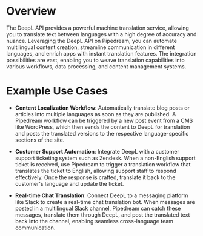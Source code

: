 # Overview

The DeepL API provides a powerful machine translation service, allowing you to translate text between languages with a high degree of accuracy and nuance. Leveraging the DeepL API on Pipedream, you can automate multilingual content creation, streamline communication in different languages, and enrich apps with instant translation features. The integration possibilities are vast, enabling you to weave translation capabilities into various workflows, data processing, and content management systems.

# Example Use Cases

- **Content Localization Workflow**: Automatically translate blog posts or articles into multiple languages as soon as they are published. A Pipedream workflow can be triggered by a new post event from a CMS like WordPress, which then sends the content to DeepL for translation and posts the translated versions to the respective language-specific sections of the site.

- **Customer Support Automation**: Integrate DeepL with a customer support ticketing system such as Zendesk. When a non-English support ticket is received, use Pipedream to trigger a translation workflow that translates the ticket to English, allowing support staff to respond effectively. Once the response is crafted, translate it back to the customer's language and update the ticket.

- **Real-time Chat Translation**: Connect DeepL to a messaging platform like Slack to create a real-time chat translation bot. When messages are posted in a multilingual Slack channel, Pipedream can catch these messages, translate them through DeepL, and post the translated text back into the channel, enabling seamless cross-language team communication.
